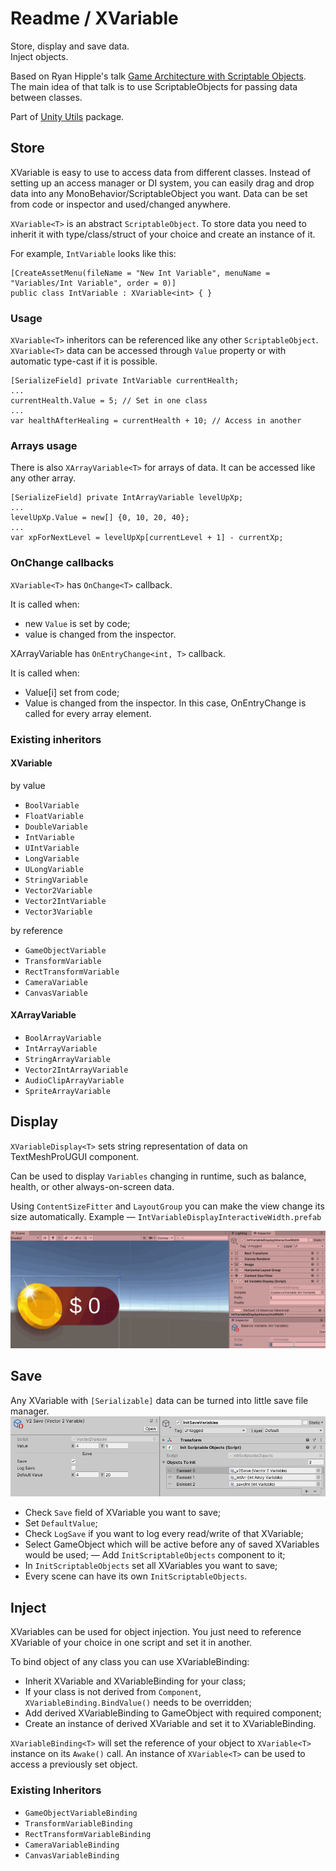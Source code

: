 ﻿# Readme / XVariable
Store, display and save data.  
Inject objects. 

Based on Ryan Hipple\'s talk [Game Architecture with Scriptable Objects](https://www.youtube.com/watch?v=raQ3iHhE_Kk).  
The main idea of that talk is to use ScriptableObjects for passing data between classes.

Part of [Unity Utils](https://github.com/kirillsmirnov1/unity-utils) package.

## Store

XVariable is easy to use to access data from different classes. Instead of setting up an access manager or DI system, you can easily drag and drop data into any MonoBehavior/ScriptableObject you want. Data can be set from code or inspector and used/changed anywhere.

`XVariable<T>` is an abstract `ScriptableObject`. To store data you need to inherit it with type/class/struct of your choice and create an instance of it.

For example, `IntVariable` looks like this:
```
[CreateAssetMenu(fileName = "New Int Variable", menuName = "Variables/Int Variable", order = 0)]
public class IntVariable : XVariable<int> { }
``` 

### Usage

`XVariable<T>` inheritors can be referenced like any other `ScriptableObject`. `XVariable<T>` data can be accessed through `Value` property or with automatic type-cast if it is possible.
```
[SerializeField] private IntVariable currentHealth;
...
currentHealth.Value = 5; // Set in one class
...
var healthAfterHealing = currentHealth + 10; // Access in another
```  

### Arrays usage

There is also `XArrayVariable<T>` for arrays of data. It can be accessed like any other array.

```
[SerializeField] private IntArrayVariable levelUpXp;
...
levelUpXp.Value = new[] {0, 10, 20, 40};
...
var xpForNextLevel = levelUpXp[currentLevel + 1] - currentXp;
```

### OnChange callbacks

`XVariable<T>` has `OnChange<T>` callback. 
   
It is called when: 
- new `Value` is set by code; 
- value is changed from the inspector.

XArrayVariable<T> has `OnEntryChange<int, T>` callback.
   
It is called when: 
- Value[i] set from code; 
- Value is changed from the inspector. In this case, OnEntryChange is called for every array element.  

### Existing inheritors  

#### XVariable<T>
by value
- `BoolVariable`
- `FloatVariable`
- `DoubleVariable`
- `IntVariable`
- `UIntVariable`
- `LongVariable`
- `ULongVariable`
- `StringVariable`
- `Vector2Variable`
- `Vector2IntVariable`
- `Vector3Variable`

by reference
- `GameObjectVariable`
- `TransformVariable`
- `RectTransformVariable`
- `CameraVariable`
- `CanvasVariable`

#### XArrayVariable<T>
- `BoolArrayVariable`
- `IntArrayVariable`
- `StringArrayVariable`
- `Vector2IntArrayVariable`
- `AudioClipArrayVariable`
- `SpriteArrayVariable`

## Display

`XVariableDisplay<T>` sets string representation of data on TextMeshProUGUI component.  

Can be used to display `Variables` changing in runtime, such as balance, health, or other always-on-screen data.

Using `ContentSizeFitter` and `LayoutGroup` you can make the view change its size automatically. Example — `IntVariableDisplayInteractiveWidth.prefab` 

![](https://github.com/kirillsmirnov1/unity-utils/raw/master/img/IntVariableDisplay.gif)

## Save

Any XVariable<T> with `[Serializable]` data can be turned into little save file manager.   
![](https://github.com/kirillsmirnov1/unity-utils/raw/master/img/XVariablesSave.PNG)

- Check `Save` field of XVariable you want to save;
- Set `DefaultValue`;
- Check `LogSave` if you want to log every read/write of that XVariable;
- Select GameObject which will be active before any of saved XVariables would be used;
— Add `InitScriptableObjects` component to it;
- In `InitScriptableObjects` set all XVariables you want to save;
- Every scene can have its own `InitScriptableObjects`.  

## Inject

XVariables can be used for object injection. You just need to reference XVariable of your choice in one script and set it in another.

To bind object of any class you can use XVariableBinding<T>:
- Inherit XVariable<T> and XVariableBinding<T> for your class;
- If your class is not derived from `Component`, `XVariableBinding.BindValue()` needs to be overridden;
- Add derived XVariableBinding<T> to GameObject with required component;
- Create an instance of derived XVariable<T> and set it to XVariableBinding<T>.

`XVariableBinding<T>` will set the reference of your object to `XVariable<T>` instance on its `Awake()` call. An instance of `XVariable<T>` can be used to access a previously set object.

### Existing Inheritors

- `GameObjectVariableBinding`
- `TransformVariableBinding`
- `RectTransformVariableBinding`
- `CameraVariableBinding`
- `CanvasVariableBinding`
